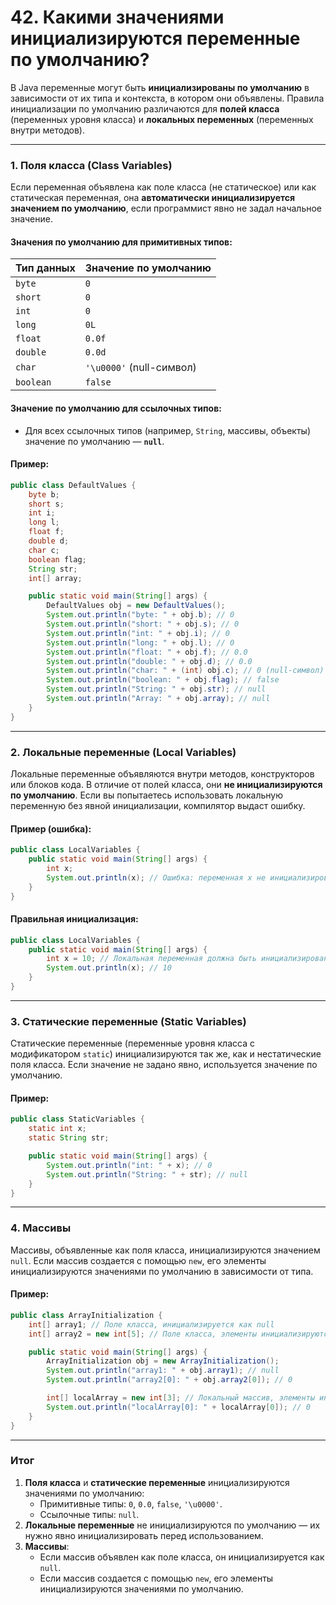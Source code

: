# 42. Какими значениями инициализируются переменные по умолчанию?

В Java переменные могут быть **инициализированы по умолчанию** в зависимости от их типа и контекста, в котором они объявлены. Правила инициализации по умолчанию различаются для **полей класса** (переменных уровня класса) и **локальных переменных** (переменных внутри методов).

---

### **1. Поля класса (Class Variables)**

Если переменная объявлена как поле класса (не статическое) или как статическая переменная, она **автоматически инициализируется значением по умолчанию**, если программист явно не задал начальное значение.

#### Значения по умолчанию для примитивных типов:

| Тип данных       | Значение по умолчанию |
|------------------|-----------------------|
| `byte`           | `0`                   |
| `short`          | `0`                   |
| `int`            | `0`                   |
| `long`           | `0L`                  |
| `float`          | `0.0f`                |
| `double`         | `0.0d`                |
| `char`           | `'\u0000'` (null-символ) |
| `boolean`        | `false`               |

#### Значение по умолчанию для ссылочных типов:
- Для всех ссылочных типов (например, `String`, массивы, объекты) значение по умолчанию — **`null`**.

#### Пример:
```java
public class DefaultValues {
    byte b;
    short s;
    int i;
    long l;
    float f;
    double d;
    char c;
    boolean flag;
    String str;
    int[] array;

    public static void main(String[] args) {
        DefaultValues obj = new DefaultValues();
        System.out.println("byte: " + obj.b); // 0
        System.out.println("short: " + obj.s); // 0
        System.out.println("int: " + obj.i); // 0
        System.out.println("long: " + obj.l); // 0
        System.out.println("float: " + obj.f); // 0.0
        System.out.println("double: " + obj.d); // 0.0
        System.out.println("char: " + (int) obj.c); // 0 (null-символ)
        System.out.println("boolean: " + obj.flag); // false
        System.out.println("String: " + obj.str); // null
        System.out.println("Array: " + obj.array); // null
    }
}
```

---

### **2. Локальные переменные (Local Variables)**

Локальные переменные объявляются внутри методов, конструкторов или блоков кода. В отличие от полей класса, они **не инициализируются по умолчанию**. Если вы попытаетесь использовать локальную переменную без явной инициализации, компилятор выдаст ошибку.

#### Пример (ошибка):
```java
public class LocalVariables {
    public static void main(String[] args) {
        int x;
        System.out.println(x); // Ошибка: переменная x не инициализирована
    }
}
```

#### Правильная инициализация:
```java
public class LocalVariables {
    public static void main(String[] args) {
        int x = 10; // Локальная переменная должна быть инициализирована
        System.out.println(x); // 10
    }
}
```

---

### **3. Статические переменные (Static Variables)**

Статические переменные (переменные уровня класса с модификатором `static`) инициализируются так же, как и нестатические поля класса. Если значение не задано явно, используется значение по умолчанию.

#### Пример:
```java
public class StaticVariables {
    static int x;
    static String str;

    public static void main(String[] args) {
        System.out.println("int: " + x); // 0
        System.out.println("String: " + str); // null
    }
}
```

---

### **4. Массивы**

Массивы, объявленные как поля класса, инициализируются значением `null`. Если массив создается с помощью `new`, его элементы инициализируются значениями по умолчанию в зависимости от типа.

#### Пример:
```java
public class ArrayInitialization {
    int[] array1; // Поле класса, инициализируется как null
    int[] array2 = new int[5]; // Поле класса, элементы инициализируются как 0

    public static void main(String[] args) {
        ArrayInitialization obj = new ArrayInitialization();
        System.out.println("array1: " + obj.array1); // null
        System.out.println("array2[0]: " + obj.array2[0]); // 0

        int[] localArray = new int[3]; // Локальный массив, элементы инициализируются как 0
        System.out.println("localArray[0]: " + localArray[0]); // 0
    }
}
```

---

### **Итог**

1. **Поля класса** и **статические переменные** инициализируются значениями по умолчанию:
   - Примитивные типы: `0`, `0.0`, `false`, `'\u0000'`.
   - Ссылочные типы: `null`.
2. **Локальные переменные** не инициализируются по умолчанию — их нужно явно инициализировать перед использованием.
3. **Массивы**:
   - Если массив объявлен как поле класса, он инициализируется как `null`.
   - Если массив создается с помощью `new`, его элементы инициализируются значениями по умолчанию.
